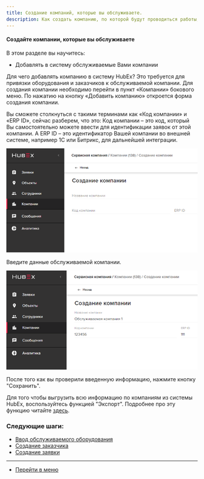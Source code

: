 ```yaml
---
title: Создание компаний, которые вы обслуживаете.
description: Как создать компанию, по которой будут проводиться работы, в системе HubEx?
---
```



<!-- Yandex.Metrika counter -->
<script type="text/javascript" >
   (function(m,e,t,r,i,k,a){m[i]=m[i]||function(){(m[i].a=m[i].a||[]).push(arguments)};
   m[i].l=1*new Date();k=e.createElement(t),a=e.getElementsByTagName(t)[0],k.async=1,k.src=r,a.parentNode.insertBefore(k,a)})
   (window, document, "script", "https://mc.yandex.ru/metrika/tag.js", "ym");
   ym('{{ site.yandex_metric }}', "init", {
        id:'{{ site.yandex_metric }}',
        clickmap:true,
        trackLinks:true,
        accurateTrackBounce:true,
        webvisor:true
   });
</script>
<noscript><div><img src="https://mc.yandex.ru/watch/'{{ site.yandex_metric }}'" style="position:absolute; left:-9999px;" alt="" /></div></noscript>
<!-- /Yandex.Metrika counter -->

#### Создайте компании, которые вы обслуживаете
В этом разделе вы научитесь:
- Добавлять в систему обслуживаемые Вами компании

Для чего добавлять компанию в систему HubEx? Это требуется для привязки оборудования и заказчиков к обслуживаемой компании. Для создания компании необходимо перейти в пункт «Компании» бокового меню. По нажатию на кнопку «Добавить компанию» откроется форма создания компании.

Вы сможете столкнуться с такими терминами как «Код компании» и «ERP ID», сейчас разберем, что это:
Код компании – это код, который Вы самостоятельно можете ввести для идентификации заявок от этой компании.
А ERP ID – это идентификатор Вашей компании во внешней системе, например 1С или Битрикс, для дальнейшей интеграции.

![1.png](/attachments/images/FAQ/USER/CreatingCompany/comp1.png)

Введите данные обслуживаемой компании.

![2.png](/attachments/images/FAQ/USER/CreatingCompany/comp2.png)

После того как вы проверили введенную информацию, нажмите кнопку "Сохранить".


Для того чтобы выгрузить всю информацию по компаниям из системы HubEx, воспользуйтесь функцией "Экспорт". Подробнее про эту функцию читайте [здесь](https://wiki.hubex.ru/docs/FAQ/RU/user/Export.html).

### Следующие шаги:
- [Ввод обслуживаемого оборудования](./CreatingObjects.md)
- [Создание заказчика](./CreatingCustomer.md)
- [Создание заявки](./CreatingTicket.md)





___
- [Перейти в меню](http://wiki.hubex.ru)
